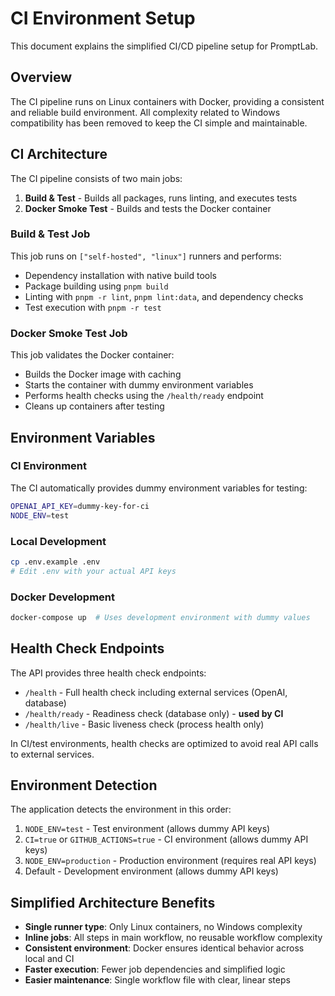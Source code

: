 # CI Environment Setup

This document explains the simplified CI/CD pipeline setup for PromptLab.

## Overview

The CI pipeline runs on Linux containers with Docker, providing a consistent and reliable build environment. All complexity related to Windows compatibility has been removed to keep the CI simple and maintainable.

## CI Architecture

The CI pipeline consists of two main jobs:

1. **Build & Test** - Builds all packages, runs linting, and executes tests
2. **Docker Smoke Test** - Builds and tests the Docker container

### Build & Test Job

This job runs on `["self-hosted", "linux"]` runners and performs:

- Dependency installation with native build tools
- Package building using `pnpm build`
- Linting with `pnpm -r lint`, `pnpm lint:data`, and dependency checks
- Test execution with `pnpm -r test`

### Docker Smoke Test Job

This job validates the Docker container:

- Builds the Docker image with caching
- Starts the container with dummy environment variables
- Performs health checks using the `/health/ready` endpoint
- Cleans up containers after testing

## Environment Variables

### CI Environment

The CI automatically provides dummy environment variables for testing:

```bash
OPENAI_API_KEY=dummy-key-for-ci
NODE_ENV=test
```

### Local Development

```bash
cp .env.example .env
# Edit .env with your actual API keys
```

### Docker Development

```bash
docker-compose up  # Uses development environment with dummy values
```

## Health Check Endpoints

The API provides three health check endpoints:

- `/health` - Full health check including external services (OpenAI, database)
- `/health/ready` - Readiness check (database only) - **used by CI**
- `/health/live` - Basic liveness check (process health only)

In CI/test environments, health checks are optimized to avoid real API calls to external services.

## Environment Detection

The application detects the environment in this order:

1. `NODE_ENV=test` - Test environment (allows dummy API keys)
2. `CI=true` or `GITHUB_ACTIONS=true` - CI environment (allows dummy API keys)
3. `NODE_ENV=production` - Production environment (requires real API keys)
4. Default - Development environment (allows dummy API keys)

## Simplified Architecture Benefits

- **Single runner type**: Only Linux containers, no Windows complexity
- **Inline jobs**: All steps in main workflow, no reusable workflow complexity
- **Consistent environment**: Docker ensures identical behavior across local and CI
- **Faster execution**: Fewer job dependencies and simplified logic
- **Easier maintenance**: Single workflow file with clear, linear steps
